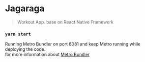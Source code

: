 # Jagaraga
> Workout App. base on React Native Framework

### `yarn start`
Running Metro Bundler on port 8081 and keep Metro running while deploying the code.<br>
for more information about [Metro Bundler](https://github.com/facebook/react-native)


